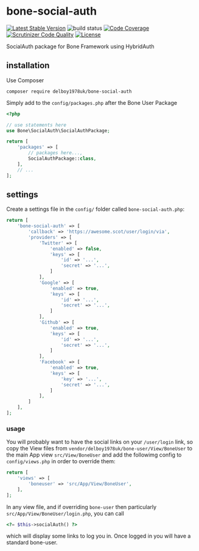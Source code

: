 # bone-social-auth
[![Latest Stable Version](https://poser.pugx.org/delboy1978uk/bone-social-auth/v/stable)](https://packagist.org/packages/delboy1978uk/bone-social-auth)
![build status](https://github.com/delboy1978uk/bone-social-auth/actions/workflows/master.yml/badge.svg) [![Code Coverage](https://scrutinizer-ci.com/g/delboy1978uk/bone-social-auth/badges/coverage.png?b=master)](https://scrutinizer-ci.com/g/delboy1978uk/bone-social-auth/?branch=master) [![Scrutinizer Code Quality](https://scrutinizer-ci.com/g/delboy1978uk/bone-social-auth/badges/quality-score.png?b=master)](https://scrutinizer-ci.com/g/delboy1978uk/bone-social-auth/?branch=master) [![License](https://poser.pugx.org/delboy1978uk/bone-social-auth/license)](https://packagist.org/packages/delboy1978uk/bone-social-auth)



SocialAuth package for Bone Framework using HybridAuth
## installation
Use Composer
```
composer require delboy1978uk/bone-social-auth
```
Simply add to the `config/packages.php` after the Bone User Package
```php
<?php

// use statements here
use Bone\SocialAuth\SocialAuthPackage;

return [
    'packages' => [
        // packages here...,
        SocialAuthPackage::class,
    ],
    // ...
];
```
## settings
Create a settings file in the `config/` folder called `bone-social-auth.php`:
```php
return [
    'bone-social-auth' => [
        'callback' => 'https://awesome.scot/user/login/via',
        'providers' => [
            'Twitter' => [
                'enabled' => false,
                'keys' => [
                    'id' => '...',
                    'secret' => '...',
                ]
            ],
            'Google' => [
                'enabled' => true,
                'keys' => [
                    'id' => '...',
                    'secret' => '...',
                ]
            ],
            'Github' => [
                'enabled' => true,
                'keys' => [
                    'id' => '...',
                    'secret' => '...',
                ]
            ],
            'Facebook' => [
                'enabled' => true,
                'keys' => [
                    'key' => '...',
                    'secret' => '...',
                ]
            ],
        ]
    ],
];
```
### usage
You will probably want to have the social links on your `/user/login` link, so copy the View files from 
`vendor/delboy1978uk/bone-user/View/BoneUser` to the main App view `src/View/BoneUser` and add the followimg
config to `config/views.php` in order to override them:
```php
return [
    'views' => [
        'boneuser' => 'src/App/View/BoneUser',
    ],
];
```
In any view file, and if overriding `bone-user` then particularly `src/App/View/BoneUser/login.php`, you can call 
```php
<?= $this->socialAuth() ?>
```
which will display some links to log you in. Once logged in you will have a standard bone-user.
